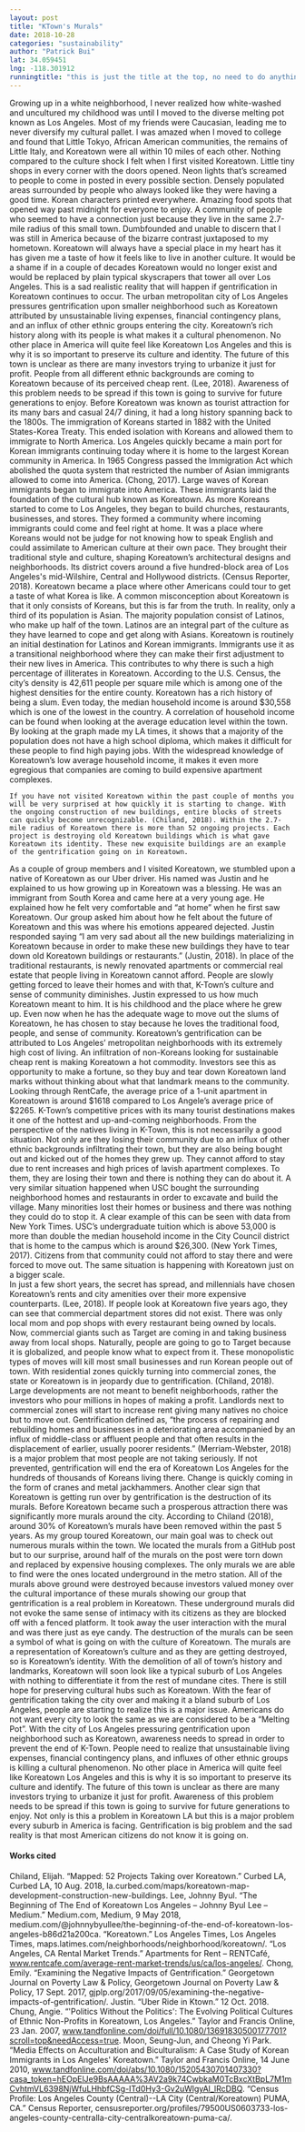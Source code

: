 ```yaml
---
layout: post
title: "KTown's Murals"
date: 2018-10-28
categories: "sustainability" 
author: "Patrick Bui"
lat: 34.059451
lng: -118.301912
runningtitle: "this is just the title at the top, no need to do anything here"
---
```

Growing up in a white neighborhood, I never realized how white-washed and uncultured my childhood was until I moved to the diverse melting pot known as Los Angeles. Most of my friends were Caucasian, leading me to never diversify my cultural pallet. I was amazed when I moved to college and found that Little Tokyo, African American communities, the remains of Little Italy, and Koreatown were all within 10 miles of each other. Nothing compared to the culture shock I felt when I first visited Koreatown. Little tiny shops in every corner with the doors opened. Neon lights that’s screamed to people to come in posted in every possible section. Densely populated areas surrounded by people who always looked like they were having a good time. Korean characters printed everywhere. Amazing food spots that opened way past midnight for everyone to enjoy. A community of people who seemed to have a connection just because they live in the same 2.7-mile radius of this small town. Dumbfounded and unable to discern that I was still in America because of the bizarre contrast juxtaposed to my hometown. Koreatown will always have a special place in my heart has it has given me a taste of how it feels like to live in another culture. It would be a shame if in a couple of decades Koreatown would no longer exist and would be replaced by plain typical skyscrapers that tower all over Los Angeles. This is a sad realistic reality that will happen if gentrification in Koreatown continues to occur. The urban metropolitan city of Los Angeles pressures gentrification upon smaller neighborhood such as Koreatown attributed by unsustainable living expenses, financial contingency plans, and an influx of other ethnic groups entering the city. Koreatown’s rich history along with its people is what makes it a cultural phenomenon. No other place in America will quite feel like Koreatown Los Angeles and this is why it is so important to preserve its culture and identity. The future of this town is unclear as there are many investors trying to urbanize it just for profit. People from all different ethnic backgrounds are coming to Koreatown because of its perceived cheap rent. (Lee, 2018). Awareness of this problem needs to be spread if this town is going to survive for future generations to enjoy. 
	Before Koreatown was known as tourist attraction for its many bars and casual 24/7 dining, it had a long history spanning back to the 1800s. The immigration of Koreans started in 1882 with the United States-Korea Treaty. This ended isolation with Koreans and allowed them to immigrate to North America. Los Angeles quickly became a main port for Korean immigrants continuing today where it is home to the largest Korean community in America. In 1965 Congress passed the Immigration Act which abolished the quota system that restricted the number of Asian immigrants allowed to come into America. (Chong, 2017).  Large waves of Korean immigrants began to immigrate into America. These immigrants laid the foundation of the cultural hub known as Koreatown. As more Koreans started to come to Los Angeles, they began to build churches, restaurants, businesses, and stores. They formed a community where incoming immigrants could come and feel right at home. It was a place where Koreans would not be judge for not knowing how to speak English and could assimilate to American culture at their own pace. They brought their traditional style and culture, shaping Koreatown’s architectural designs and neighborhoods. Its district covers around a five hundred-block area of Los Angeles's mid-Wilshire, Central and Hollywood districts. (Census Reporter, 2018).  Koreatown became a place where other Americans could tour to get a taste of what Korea is like. 
A common misconception about Koreatown is that it only consists of Koreans, but this is far from the truth. In reality, only a third of its population is Asian. The majority population consist of Latinos, who make up half of the town. Latinos are an integral part of the culture as they have learned to cope and get along with Asians. Koreatown is routinely an initial destination for Latinos and Korean immigrants. Immigrants use it as a transitional neighborhood where they can make their first adjustment to their new lives in America. This contributes to why there is such a high percentage of illiterates in Koreatown.  According to the U.S. Census, the city’s density is 42,611 people per square mile which is among one of the highest densities for the entire county. Koreatown has a rich history of being a slum. Even today, the median household income is around $30,558 which is one of the lowest in the country.  A correlation of household income can be found when looking at the average education level within the town. By looking at the graph made my LA times, it shows that a majority of the population does not have a high school diploma, which makes it difficult for these people to find high paying jobs. With the widespread knowledge of Koreatown’s low average household income, it makes it even more egregious that companies are coming to build expensive apartment complexes. 
 
	If you have not visited Koreatown within the past couple of months you will be very surprised at how quickly it is starting to change. With the ongoing construction of new buildings, entire blocks of streets can quickly become unrecognizable. (Chiland, 2018). Within the 2.7-mile radius of Koreatown there is more than 52 ongoing projects. Each project is destroying old Koreatown buildings which is what gave Koreatown its identity. These new exquisite buildings are an example of the gentrification going on in Koreatown. 
As a couple of group members and I visited Koreatown, we stumbled upon a native of Koreatown as our Uber driver. His named was Justin and he explained to us how growing up in Koreatown was a blessing. He was an immigrant from South Korea and came here at a very young age. He explained how he felt very comfortable and “at home” when he first saw Koreatown. Our group asked him about how he felt about the future of Koreatown and this was where his emotions appeared dejected. Justin responded saying “I am very sad about all the new buildings materializing in Koreatown because in order to make these new buildings they have to tear down old Koreatown buildings or restaurants.” (Justin, 2018).  In place of the traditional restaurants, is newly renovated apartments or commercial real estate that people living in Koreatown cannot afford. People are slowly getting forced to leave their homes and with that, K-Town’s culture and sense of community diminishes. Justin expressed to us how much Koreatown meant to him. It is his childhood and the place where he grew up. Even now when he has the adequate wage to move out the slums of Koreatown, he has chosen to stay because he loves the traditional food, people, and sense of community. 
	Koreatown’s gentrification can be attributed to Los Angeles’ metropolitan neighborhoods with its extremely high cost of living. An infiltration of non-Koreans looking for sustainable cheap rent is making Koreatown a hot commodity. Investors see this as opportunity to make a fortune, so they buy and tear down Koreatown land marks without thinking about what that landmark means to the community. Looking through RentCafe, the average price of a 1-unit apartment in Koreatown is around $1618 compared to Los Angele’s average price of $2265. K-Town’s competitive prices with its many tourist destinations makes it one of the hottest and up-and-coming neighborhoods. From the perspective of the natives living in K-Town, this is not necessarily a good situation. Not only are they losing their community due to an influx of other ethnic backgrounds infiltrating their town, but they are also being bought out and kicked out of the homes they grew up. They cannot afford to stay due to rent increases and high prices of lavish apartment complexes. To them, they are losing their town and there is nothing they can do about it. A very similar situation happened when USC bought the surrounding neighborhood homes and restaurants in order to excavate and build the village. Many minorities lost their homes or business and there was nothing they could do to stop it. A clear example of this can be seen with data from New York Times.  USC’s undergraduate tuition which is above 53,000 is more than double the median household income in the City Council district that is home to the campus which is around $26,300. (New York Times, 2017). Citizens from that community could not afford to stay there and were forced to move out. The same situation is happening with Koreatown just on a bigger scale.  
	In just a few short years, the secret has spread, and millennials have chosen Koreatown’s rents and city amenities over their more expensive counterparts. (Lee, 2018). If people look at Koreatown five years ago, they can see that commercial department stores did not exist. There was only local mom and pop shops with every restaurant being owned by locals. Now, commercial giants such as Target are coming in and taking business away from local shops. Naturally, people are going to go to Target because it is globalized, and people know what to expect from it. These monopolistic types of moves will kill most small businesses and run Korean people out of town. With residential zones quickly turning into commercial zones, the state or Koreatown is in jeopardy due to gentrification. (Chiland, 2018).  Large developments are not meant to benefit neighborhoods, rather the investors who pour millions in hopes of making a profit. Landlords next to commercial zones will start to increase rent giving many natives no choice but to move out. Gentrification defined as, “the process of repairing and rebuilding homes and businesses in a deteriorating area accompanied by an influx of middle-class or affluent people and that often results in the displacement of earlier, usually poorer residents.” (Merriam-Webster, 2018) is a major problem that most people are not taking seriously. If not prevented, gentrification will end the era of Koreatown Los Angeles for the hundreds of thousands of Koreans living there. Change is quickly coming in the form of cranes and metal jackhammers. 
Another clear sign that Koreatown is getting run over by gentrification is the destruction of its murals. Before Koreatown became such a prosperous attraction there was significantly more murals around the city. According to Chiland (2018), around 30% of Koreatown’s murals have been removed within the past 5 years.  As my group toured Koreatown, our main goal was to check out numerous murals within the town. We located the murals from a GitHub post but to our surprise, around half of the murals on the post were torn down and replaced by expensive housing complexes. The only murals we are able to find were the ones located underground in the metro station.
All of the murals above ground were destroyed because investors
valued money over the cultural importance of these murals showing our group that gentrification is a real problem in Koreatown. These underground murals did not evoke the same sense of intimacy with its citizens as they are blocked off with a fenced platform. It took away the user interaction with the mural and was there just as eye candy. The destruction of the murals can be seen a symbol of what is going on with the culture of Koreatown. The murals are a representation of Koreatown’s culture and as they are getting destroyed, so is Koreatown’s identity. With the demolition of all of town’s history and landmarks, Koreatown will soon look like a typical suburb of Los Angeles with nothing to differentiate it from the rest of mundane cites.
There is still hope for preserving cultural hubs such as Koreatown. With the fear of gentrification taking the city over and making it a bland suburb of Los Angeles, people are starting to realize this is a major issue. Americans do not want every city to look the same as we are considered to be a “Melting Pot”. With the city of Los Angeles pressuring gentrification upon neighborhood such as Koreatown, awareness needs to spread in order to prevent the end of K-Town. People need to realize that unsustainable living expenses, financial contingency plans, and influxes of other ethnic groups is killing a cultural phenomenon. No other place in America will quite feel like Koreatown Los Angeles and this is why it is so important to preserve its culture and identify. The future of this town is unclear as there are many investors trying to urbanize it just for profit. Awareness of this problem needs to be spread if this town is going to survive for future generations to enjoy. Not only is this a problem in Koreatown LA but this is a major problem every suburb in America is facing. Gentrification is big problem and the sad reality is that most American citizens do not know it is going on. 


#### Works cited
Chiland, Elijah. “Mapped: 52 Projects Taking over Koreatown.” Curbed LA, Curbed LA, 10 Aug. 2018, la.curbed.com/maps/koreatown-map-development-construction-new-buildings.
Lee, Johnny Byul. “The Beginning of The End of Koreatown Los Angeles – Johnny Byul Lee – Medium.” Medium.com, Medium, 9 May 2018, medium.com/@johnnybyullee/the-beginning-of-the-end-of-koreatown-los-angeles-b86d21a200ca.
“Koreatown.” Los Angeles Times, Los Angeles Times, maps.latimes.com/neighborhoods/neighborhood/koreatown/.
“Los Angeles, CA Rental Market Trends.” Apartments for Rent – RENTCafé, www.rentcafe.com/average-rent-market-trends/us/ca/los-angeles/.
Chong, Emily. “Examining the Negative Impacts of Gentrification.” Georgetown Journal on Poverty Law & Policy, Georgetown Journal on Poverty Law & Policy, 17 Sept. 2017, gjplp.org/2017/09/05/examining-the-negative-impacts-of-gentrification/.
Justin. “Uber Ride in Ktown.” 12 Oct. 2018.
Chung, Angie. “'Politics Without the Politics': The Evolving Political Cultures of Ethnic Non-Profits in Koreatown, Los Angeles.” Taylor and Francis Online, 23 Jan. 2007, www.tandfonline.com/doi/full/10.1080/13691830500177701?scroll=top&needAccess=true.
Moon, Seung-Jun, and Cheong Yi Park. “Media Effects on Acculturation and Biculturalism: A Case Study of Korean Immigrants in Los Angeles' Koreatown.” Taylor and Francis Online, 14 June 2010, www.tandfonline.com/doi/abs/10.1080/15205430701407330?casa_token=hEOpElJe9BsAAAAA%3AV2a9k74CwbkaM0TcBxcXtBpL7M1mCvhtmVL6398NjWfuLHhbfCSg-ITd0Hy3-Gv2uWlgyAl_lRcDBQ.
“Census Profile: Los Angeles County (Central)--LA City (Central/Koreatown) PUMA, CA.” Census Reporter, censusreporter.org/profiles/79500US0603733-los-angeles-county-centralla-city-centralkoreatown-puma-ca/.
